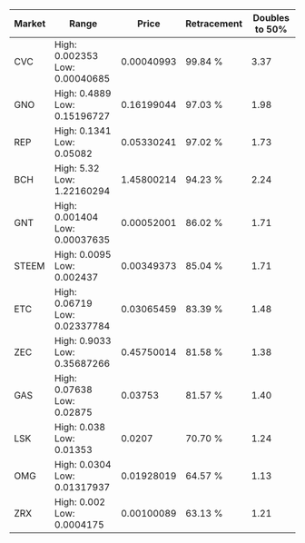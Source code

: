 | Market | Range | Price| Retracement | Doubles to 50% |
| --- | --- | --- | --- | --- |
| CVC | High: 0.002353<br />Low: 0.00040685 | 0.00040993 | 99.84 % | 3.37 |
| GNO | High: 0.4889<br />Low: 0.15196727 | 0.16199044 | 97.03 % | 1.98 |
| REP | High: 0.1341<br />Low: 0.05082 | 0.05330241 | 97.02 % | 1.73 |
| BCH | High: 5.32<br />Low: 1.22160294 | 1.45800214 | 94.23 % | 2.24 |
| GNT | High: 0.001404<br />Low: 0.00037635 | 0.00052001 | 86.02 % | 1.71 |
| STEEM | High: 0.0095<br />Low: 0.002437 | 0.00349373 | 85.04 % | 1.71 |
| ETC | High: 0.06719<br />Low: 0.02337784 | 0.03065459 | 83.39 % | 1.48 |
| ZEC | High: 0.9033<br />Low: 0.35687266 | 0.45750014 | 81.58 % | 1.38 |
| GAS | High: 0.07638<br />Low: 0.02875 | 0.03753 | 81.57 % | 1.40 |
| LSK | High: 0.038<br />Low: 0.01353 | 0.0207 | 70.70 % | 1.24 |
| OMG | High: 0.0304<br />Low: 0.01317937 | 0.01928019 | 64.57 % | 1.13 |
| ZRX | High: 0.002<br />Low: 0.0004175 | 0.00100089 | 63.13 % | 1.21 |
